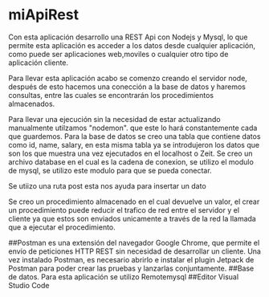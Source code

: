 # miApiRest

Con esta aplicación desarrollo una REST Api con Nodejs y Mysql, lo que permite esta aplicación es acceder a los datos desde cualquier aplicación, 
como puede ser aplicaciones web,moviles o cualquier otro tipo de aplicación cliente.

Para llevar esta aplicación acabo se comenzo creando el servidor node, después de esto hacemos una conección a la base de datos y 
haremos consultas, entre las cuales se encontrarán los procedimientos almacenados.

Para llevar una ejecución sin la necesidad de estar actualizando manualmente utilzamos "nodemon".
que este lo hará constantemente cada que guardemos. 
Para la base de datos se creo una tabla que contiene datos como id, name, salary, en esta misma tabla ya se introdujeron los datos 
que son los que muestra una vez ejecutados en el localhost o Zeit.
Se creo un archivo database en el cual es la cadena de conexion, se utilizo el modulo de mysql, se utilizo este modulo 
para que se pueda conectar. 

Se utiizo una ruta post esta nos ayuda para insertar un dato

Se creo un procedimiento almacenado en el cual devuelve un valor, el crear un procedimiento 
puede reducir el trafico de red entre el servidor y el cliente ya que estos son enviados unicamente a través de la red
la llamada que a ejecutar el procedimiento. 

##Postman 
es una extensión del navegador Google Chrome, que permite el envío de peticiones 
HTTP REST sin necesidad de desarrollar un cliente. Una vez instalado Postman, es necesario 
abrirlo e instalar 
el plugin Jetpack de Postman para poder crear las pruebas y lanzarlas conjuntamente.
##Base de datos.
Para esta aplicación se utilizo Remotemysql
##Editor 
Visual Studio Code
